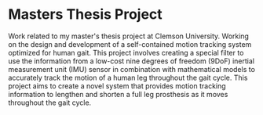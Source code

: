 # Masters Thesis Project
Work related to my master's thesis project at Clemson University. Working on the design and development of a self-contained motion tracking system optimized for human gait. This project involves creating a special filter to use the information from a low-cost nine degrees of freedom (9DoF) inertial measurement unit (IMU) sensor in combination with mathematical models to accurately track the motion of a human leg throughout the gait cycle. This project aims to create a novel system that provides motion tracking information to lengthen and shorten a full leg prosthesis as it moves throughout the gait cycle.
